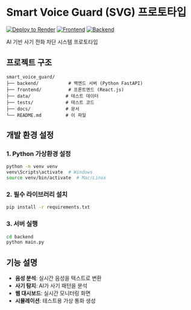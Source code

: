# Smart Voice Guard (SVG) 프로토타입

[![Deploy to Render](https://github.com/yonghwan1106/smart_voice_guard/actions/workflows/deploy.yml/badge.svg)](https://github.com/yonghwan1106/smart_voice_guard/actions/workflows/deploy.yml)
[![Frontend](https://img.shields.io/badge/Frontend-Live-brightgreen?style=flat&logo=render)](https://smart-voice-guard-frontend.onrender.com)
[![Backend](https://img.shields.io/badge/Backend-Live-brightgreen?style=flat&logo=render)](https://smart-voice-guard-api.onrender.com)

AI 기반 사기 전화 차단 시스템 프로토타입

## 프로젝트 구조

```
smart_voice_guard/
├── backend/           # 백엔드 서버 (Python FastAPI)
├── frontend/          # 프론트엔드 (React.js)
├── data/             # 테스트 데이터
├── tests/            # 테스트 코드
├── docs/             # 문서
└── README.md         # 이 파일
```

## 개발 환경 설정

### 1. Python 가상환경 설정
```bash
python -m venv venv
venv\Scripts\activate  # Windows
source venv/bin/activate  # Mac/Linux
```

### 2. 필수 라이브러리 설치
```bash
pip install -r requirements.txt
```

### 3. 서버 실행
```bash
cd backend
python main.py
```

## 기능 설명

- **음성 분석**: 실시간 음성을 텍스트로 변환
- **사기 탐지**: AI가 사기 패턴을 분석
- **웹 대시보드**: 실시간 모니터링 화면
- **시뮬레이션**: 테스트용 가상 통화 생성